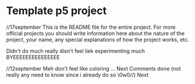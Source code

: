 # Template p5 project
//17september
This is the README file for the entire project. For more official projects you should write information here about the nature of the project, your name, any special explanations of how the project works, etc.

Didn't do much really disn't feel liek experimenting much
BYEEEEEEEEEEEEEEE

//12september
Meh don't feel like coloring ...
Next
Comments done (not really any need to know since i already do so \\0w0//)
Next
